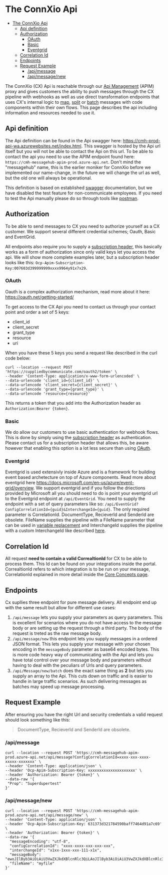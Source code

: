 # The ConnXio Api

- [The ConnXio Api](#the-connxio-api)
  - [Api definition](#api-definition)
  - [Authorization](#authorization)
    - [OAuth](#oauth)
    - [Basic](#basic)
    - [Eventgrid](#eventgrid)
  - [Correlation Id](#correlation-id)
  - [Endpoints](#endpoints)
  - [Request Example](#request-example)
    - [/api/message](#apimessage)
    - [/api/message/new](#apimessagenew)

The ConnXio (CX) Api is reachable through our [Api Management](https://azure.microsoft.com/en-us/services/api-management/?&ef_id=CjwKCAjwwsmLBhACEiwANq-tXF5xcD2EmPBq9wtxn2fHg1vExNIvKK1siM9sKzYFiT56qywH12O1QxoCAykQAvD_BwE:G:s&OCID=AID2200230_SEM_CjwKCAjwwsmLBhACEiwANq-tXF5xcD2EmPBq9wtxn2fHg1vExNIvKK1siM9sKzYFiT56qywH12O1QxoCAykQAvD_BwE:G:s&gclid=CjwKCAjwwsmLBhACEiwANq-tXF5xcD2EmPBq9wtxn2fHg1vExNIvKK1siM9sKzYFiT56qywH12O1QxoCAykQAvD_BwE#overview) (APIM) proxy and gives customers the ability to push messages through the CX pipeline with webhooks as well as use direct transformation endpoints that uses CX's internal logic to [map](/Transformation/Code%20Components.md), [split](/Transformation/Splitting.md) or [batch](/Transformation/Batching.md) messages with code components within their own flows. This page describes the api including information and resources needed to use it.

## Api definition

The Api definition can be found in the Api swagger here: <https://cmh-prod-api-wa.azurewebsites.net/index.html>. This swagger is hosted by the Api url itself but you will not be able to contact the Api on this url. To be able to contact the api you need to use the APIM endpoint found here: `https://cmh-messagehub-apim-prod.azure-api.net`. Don't mind the "messagehub" name, this is the earlier moniker for ConnXio before we implemented our name-change, in the future we will change the url as well, but the old one will always be operational.

This definition is based on established [swagger](https://swagger.io/resources/articles/documenting-apis-with-swagger/) documentation, but we have disabled the test feature for non-communicate employees. If you need to test the Api manually please do so through tools like [postman](https://www.postman.com/).

## Authorization

To be able to send messages to CX you need to authorize yourself as a CX customer. We support several different credential schemes; Oauth, Basic and EventGrid.

All endpoints also require you to supply a [subscription header](https://docs.microsoft.com/en-us/azure/api-management/api-management-subscriptions), this basically works as a form of authorization since only valid keys let you access the api. We will show more complete examples later, but a subscription header looks like this: `Ocp-Apim-Subscription-Key:007603d399999999xxxx9964y91x7x29`.

### OAuth

Oauth is a complex authorization mechanism, read more about it here: <https://oauth.net/getting-started/>

To get access to the CX Api you need to contact us through your contact point and order a set of 5 keys:

- client_id
- client_secret
- grant_type
- resource
- uri

When you have these 5 keys you send a request like described in the curl code below:

```curl
curl --location --request POST 'https://cuppliedbycommunicate.com/oauth2/token' \
--header 'Content-Type: application/x-www-form-urlencoded' \
--data-urlencode 'client_id={client_id}' \
--data-urlencode 'client_secret={client_secret}' \
--data-urlencode 'grant_type={grant_type}' \
--data-urlencode 'resource={resource}'
```

This returns a token that you add into the Authorization header as `Authorization:Bearer {token}`.

### Basic

We do allow our customers to use basic authentication for webhook flows. This is done by simply using the [subscription header](#credentials) as authentication. Please contact us for a subscription header that allows this, be aware however that enabling this option is a lot less secure than using [OAuth](#oauth).

### Eventgrid

Eventgrid is used extensivly inside Azure and is a framework for building event based archetecture on top of Azure components. Read more about eventgrid here <https://docs.microsoft.com/en-us/azure/event-grid/overview>. We support eventgrid and if you follow the driections provided by Microsoft all you should need to do is point your eventgrid url to the Eventgrid endpoint at `/api/EventGrid`. You need to supply the endpoint with a set of query parameters like so: `/api/EventGrid?ConfigCorrelationId={guid}&InterchangeId={guid}`. The only required parameter is CorrelationId. DocumentType, RecieverId and SenderId are obsolete. FileName supplies the pipeline with a FileName parameter that can be used in [variable replacement](/Transformation/Variable%20Replacement.md) and InterchangeId supplies the pipeline with a custom InterchangeId like described [here](/Core%20Concepts.md).

## Correlation Id

All request **need to contain a valid CorrealtionId** for CX to be able to process them. This Id can be found on your integrations inside the portal. CorrealtionId refers to which integration is to be run on your message, CorrelationId explained in more detail inside the [Core Concepts page](/Core%20Concepts.md).

## Endpoints

Cx supllies three endpoint for pure message delivery. All endpoint end up with the same result but allow for different use cases:

1. `/api/message` lets you supply your parameters as query parameters. This is excellent for scenarios where you do not have access to the message body or are setting up the request through a third party. The body of the request is treted as the raw message body.
2. `/api/message/new` this endpoint lets you supply messages in a ordered JSON format. This lets you supply your message with your chosen encoding in the `messageBody` parameter as base64 encoded bytes. This is more code heavy way of communicating with the Api and lets you have total control over your message body and parameters without having to deal with the peculiars of Urls and query parameters.
3. `/api/Message/new/batch` does the exact same thing as **2** but lets you supply an array to the Api. This cuts down on traffic and is easier to handle in large traffic scenarios. As such delivering messages as batches may speed up message processing.

## Request Example

After ensuring you have the right Url and security credentials a valid request should look something like this:

>DocumentType, RecieverId and SenderId are obsolete.

### /api/message

```curl
curl --location --request POST 'https://cmh-messagehub-apim-prod.azure-api.net/api/message?ConfigCorrelationId=xxxx-xxx-xxxx-xxxxx-xxxxxxx' \
--header 'Content-Type: application/json' \
--header 'Ocp-Apim-Subscription-Key: xxxxxxxxxxxxxxxxxxxxx' \
--header 'Authorization: Bearer {token}' \
--data-raw '{
 "Prop": "Superdupertest"
}'
```

### /api/message/new

```curl
curl --location --request POST 'https://cmh-messagehub-apim-prod.azure-api.net/api/message/new' \
--header 'Content-Type: application/json' \
--header 'Ocp-Apim-Subscription-Key: 631373d321784590baff7464d91a7c69' \
--header 'Authorization: Bearer {token}' \
--data-raw '{
  "messageEncoding": "utf-8",
  "configCorrelationId": "xxxx-xxxx-xxx-xxx-xxx",
  "interchangeId": "x1xx-1xxx-xxx-111-x1x",
  "messageBody": "ewoJIlByb3AiOiAiU3VwZXJkdXBlcnRlc3QiLAoJIlByb3AiOiAiU3VwZXJkdXBlcnRlc3QiLAoJIlByb3AiOiAiU3VwZXJkdXBlcnRlc3QiCn0=",
  "fileName": "myfile"
}'
```
